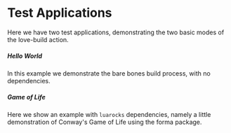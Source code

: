 # Test Applications

Here we have two test applications, demonstrating the
two basic modes of the love-build action.

##### Hello World

In this example we demonstrate the bare bones build process, with no
dependencies.

##### Game of Life

Here we show an example with `luarocks` dependencies, namely
a little demonstration of Conway's Game of Life using the forma
package.


